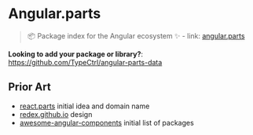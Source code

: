 # Angular.parts
> 📦 Package index for the Angular ecosystem ✨ - link: [angular.parts](https://angular.parts)

__Looking to add your package or library?__: https://github.com/TypeCtrl/angular-parts-data

## Prior Art
* [react.parts](https://react.parts/) initial idea and domain name
* [redex.github.io](https://redex.github.io/) design
* [awesome-angular-components](https://github.com/brillout/awesome-angular-components) initial list of packages
